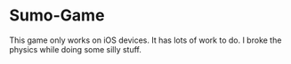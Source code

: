# Sumo-Game
 This game only works on iOS devices. It has lots of work to do. I broke the physics while doing some silly stuff.
